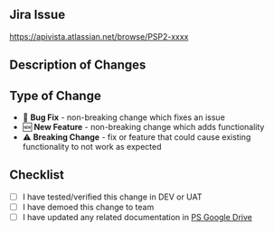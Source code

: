 ## Jira Issue
https://apivista.atlassian.net/browse/PSP2-xxxx

## Description of Changes
<!--- Describe your changes in detail -->

## Type of Change
<!--- What type of change does your code introduce? -->
<!--- Choose 1 and delete the others -->
* 🐛 **Bug Fix** - non-breaking change which fixes an issue
* 🆕 **New Feature** - non-breaking change which adds functionality
* ⚠️ **Breaking Change** - fix or feature that could cause existing functionality to not work as expected

## Checklist
<!--- Go over all the following points, and put an `x` in all the boxes that apply. -->
- [ ] I have tested/verified this change in DEV or UAT
- [ ] I have demoed this change to team
- [ ] I have updated any related documentation in [PS Google Drive](https://drive.google.com/drive/folders/1G_cxwNmyZLlTAi8Ymiuu0kBuwMfwkCDR)
